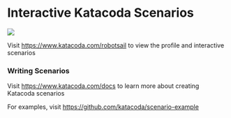 # Interactive Katacoda Scenarios

[![](http://shields.katacoda.com/katacoda/robotsail/count.svg)](https://www.katacoda.com/robotsail "Get your profile on Katacoda.com")

Visit https://www.katacoda.com/robotsail to view the profile and interactive scenarios

### Writing Scenarios
Visit https://www.katacoda.com/docs to learn more about creating Katacoda scenarios

For examples, visit https://github.com/katacoda/scenario-example
